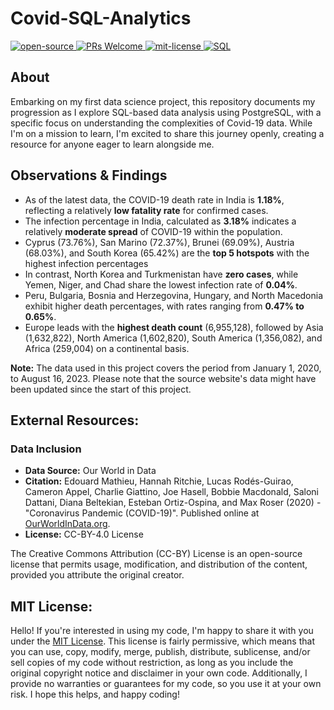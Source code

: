 # Covid-SQL-Analytics
<div align="left">
   <a href="https://opensource.org/osd">
      <img src="https://img.shields.io/badge/Open%20Source-%2328a745" alt="open-source"/>
   </a>
   <a href="http://makeapullrequest.com">
      <img src="https://img.shields.io/badge/PRs-welcome-brightgreen" alt="PRs Welcome"/>
   </a>
   <a href="https://opensource.org/license/mit/">
      <img src="https://img.shields.io/badge/License-MIT-green" alt="mit-license"/>
   </a>
  <a href="https://developer.mozilla.org/en-US/docs/Glossary/SQL">
    <img src="https://img.shields.io/badge/SQL-%23007ACC" alt="SQL"/>
  </a>
   </div>

## About
Embarking on my first data science project, this repository documents my progression as I explore SQL-based data analysis using PostgreSQL, with a specific focus on understanding the complexities of Covid-19 data. While I'm on a mission to learn, I'm excited to share this journey openly, creating a resource for anyone eager to learn alongside me.

## Observations & Findings
- As of the latest data, the COVID-19 death rate in India is <b>1.18%</b>, reflecting a relatively <b>low fatality rate</b> for confirmed cases.
- The infection percentage in India, calculated as <b>3.18%</b> indicates a relatively <b>moderate spread</b> of COVID-19 within the population.
- Cyprus (73.76%), San Marino (72.37%), Brunei (69.09%), Austria (68.03%), and South Korea (65.42%) are the <b>top 5 hotspots</b> with the highest infection percentages
- In contrast, North Korea and Turkmenistan have <b>zero cases</b>, while Yemen, Niger, and Chad share the lowest infection rate of <b>0.04%</b>.
- Peru, Bulgaria, Bosnia and Herzegovina, Hungary, and North Macedonia exhibit higher death percentages, with rates ranging from <b>0.47% to 0.65%</b>.
- Europe leads with the <b>highest death count</b> (6,955,128), followed by Asia (1,632,822), North America (1,602,820), South America (1,356,082), and Africa (259,004) on a continental basis.

<b>Note:</b> The data used in this project covers the period from January 1, 2020, to August 16, 2023. Please note that the source website's data might have been updated since the start of this project.

## External Resources:

### Data Inclusion
- **Data Source:** Our World in Data
- **Citation:** Edouard Mathieu, Hannah Ritchie, Lucas Rodés-Guirao, Cameron Appel, Charlie Giattino, Joe Hasell, Bobbie Macdonald, Saloni Dattani, Diana Beltekian, Esteban Ortiz-Ospina, and Max Roser (2020) - "Coronavirus Pandemic (COVID-19)". Published online at <a href="https://ourworldindata.org">OurWorldInData.org</a>.
- **License:** CC-BY-4.0 License

The Creative Commons Attribution (CC-BY) License is an open-source license that permits usage, modification, and distribution of the content, provided you attribute the original creator.

## MIT License: 
Hello! If you're interested in using my code, I'm happy to share it with you under the <a href="https://github.com/g0v1ndN/Covid-SQL-Analytics/blob/main/LICENSE">MIT License</a>. This license is fairly permissive, which means that you can use, copy, modify, merge, publish, distribute, sublicense, and/or sell copies of my code without restriction, as long as you include the original copyright notice and disclaimer in your own code. Additionally, I provide no warranties or guarantees for my code, so you use it at your own risk. I hope this helps, and happy coding!
